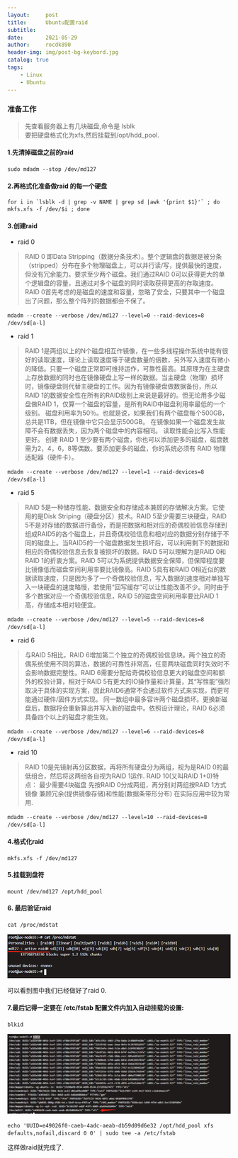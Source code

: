 ```yaml
---
layout:     post
title:      Ubuntu配置raid
subtitle:   
date:       2021-05-29
author:     rocdk890
header-img: img/post-bg-keybord.jpg
catalog: true
tags:
    - Linux
    - Ubuntu
---
```


### 准备工作

> 先查看服务器上有几块磁盘,命令是 lsblk  
> 要把硬盘格式化为xfs,然后挂载到/opt/hdd_pool.

#### 1.先清掉磁盘之前的raid

`sudo mdadm --stop /dev/md127`

#### 2.再格式化准备做raid 的每一个硬盘

```
for i in `lsblk -d | grep -v NAME | grep sd |awk '{print $1}'` ; do mkfs.xfs -f /dev/$i ; done
```

#### 3.创建raid

- raid 0  

> RAID 0 即Data Stripping（数据分条技术）。整个逻辑盘的数据是被分条（stripped）分布在多个物理磁盘上，可以并行读/写，提供最快的速度，但没有冗余能力。要求至少两个磁盘。我们通过RAID 0可以获得更大的单个逻辑盘的容量，且通过对多个磁盘的同时读取获得更高的存取速度。RAID 0首先考虑的是磁盘的速度和容量，忽略了安全，只要其中一个磁盘出了问题，那么整个阵列的数据都会不保了。

`mdadm --create --verbose /dev/md127 --level=0 --raid-devices=8 /dev/sd[a-l]` 

- raid 1

> RAID 1是两组以上的N个磁盘相互作镜像，在一些多线程操作系统中能有很好的读取速度，理论上读取速度等于硬盘数量的倍数，另外写入速度有微小的降低。只要一个磁盘正常即可维持运作，可靠性最高。其原理为在主硬盘上存放数据的同时也在镜像硬盘上写一样的数据。当主硬盘（物理）损坏时，镜像硬盘则代替主硬盘的工作。因为有镜像硬盘做数据备份，所以RAID 1的数据安全性在所有的RAID级别上来说是最好的。但无论用多少磁盘做RAID 1，仅算一个磁盘的容量，是所有RAID中磁盘利用率最低的一个级别。
磁盘利用率为50％。也就是说，如果我们有两个磁盘每个500GB，总共是1TB，但在镜像中它只会显示500GB。
在镜像如果一个磁盘发生故障不会有数据丢失，因为两个磁盘中的内容相同。
读取性能会比写入性能更好。
创建 RAID 1 至少要有两个磁盘，你也可以添加更多的磁盘，磁盘数需为2，4，6，8等偶数。要添加更多的磁盘，你的系统必须有 RAID 物理适配器（硬件卡）。

`mdadm --create --verbose /dev/md127 --level=1 --raid-devices=8 /dev/sd[a-l]`

- raid 5

> RAID 5是一种储存性能、数据安全和存储成本兼顾的存储解决方案。它使用的是Disk Striping（硬盘分区）技术。RAID 5至少需要三块硬盘，RAID 5不是对存储的数据进行备份，而是把数据和相对应的奇偶校验信息存储到组成RAID5的各个磁盘上，并且奇偶校验信息和相对应的数据分别存储于不同的磁盘上。当RAID5的一个磁盘数据发生损坏后，可以利用剩下的数据和相应的奇偶校验信息去恢复被损坏的数据。RAID 5可以理解为是RAID 0和RAID 1的折衷方案。RAID 5可以为系统提供数据安全保障，但保障程度要比镜像低而磁盘空间利用率要比镜像高。RAID 5具有和RAID 0相近似的数据读取速度，只是因为多了一个奇偶校验信息，写入数据的速度相对单独写入一块硬盘的速度略慢，若使用“回写缓存”可以让性能改善不少。同时由于多个数据对应一个奇偶校验信息，RAID 5的磁盘空间利用率要比RAID 1高，存储成本相对较便宜。

`mdadm --create --verbose /dev/md127 --level=5 --raid-devices=8 /dev/sd[a-l]`

- raid 6

> 与RAID 5相比，RAID 6增加第二个独立的奇偶校验信息块。两个独立的奇偶系统使用不同的算法，数据的可靠性非常高，任意两块磁盘同时失效时不会影响数据完整性。RAID 6需要分配给奇偶校验信息更大的磁盘空间和额外的校验计算，相对于RAID 5有更大的IO操作量和计算量，其“写性能”强烈取决于具体的实现方案，因此RAID6通常不会通过软件方式来实现，而更可能通过硬件/固件方式实现。
同一数组中最多容许两个磁盘损坏。更换新磁盘后，数据将会重新算出并写入新的磁盘中。依照设计理论，RAID 6必须具备四个以上的磁盘才能生效。

`mdadm --create --verbose /dev/md127 --level=6 --raid-devices=8 /dev/sd[a-l]`

- raid 10

> RAID 10是先镜射再分区数据，再将所有硬盘分为两组，视为是RAID 0的最低组合，然后将这两组各自视为RAID 1运作.
RAID 10(又叫RAID 1+0)特点：
最少需要4块磁盘
先按RAID 0分成两组，再分别对两组按RAID 1方式镜像
兼顾冗余(提供镜像存储)和性能(数据条带形分布)
在实际应用中较为常用.

`mdadm --create --verbose /dev/md127 --level=10 --raid-devices=8 /dev/sd[a-l]`

#### 4.格式化raid

`mkfs.xfs -f /dev/md127`

#### 5.挂载到盘符

`mount /dev/md127 /opt/hdd_pool`

#### 6. 最后验证raid  

`cat /proc/mdstat`   

![img](/assets/blog_images/20210106163114.png)


可以看到图中我们已经做好了raid 0.

#### 7.最后记得一定要在 /etc/fstab 配置文件内加入自动挂载的设置:  

`blkid`  

![img](/assets/blog_images/20210106164416.png)

`echo 'UUID=e49026f0-caeb-4adc-aeab-db59d09d6e32 /opt/hdd_pool xfs defaults,nofail,discard 0 0' | sudo tee -a /etc/fstab`  

这样做raid就完成了.